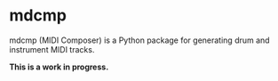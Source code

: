 # mdcmp

mdcmp (MIDI Composer) is a Python package for generating drum and instrument MIDI tracks.

**This is a work in progress.**
